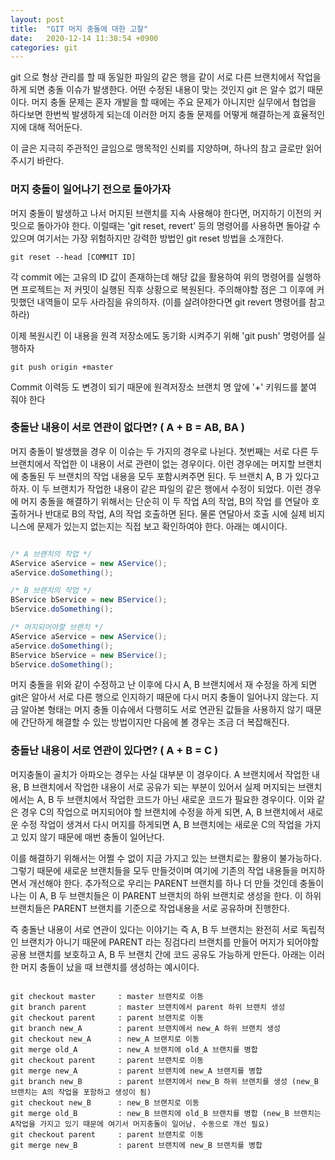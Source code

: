```yaml
---
layout: post
title:  "GIT 머지 충돌에 대한 고찰"
date:   2020-12-14 11:38:54 +0900
categories: git
---
```


git 으로 형상 관리를 할 때 동일한 파일의 같은 행을 같이 서로 다른 브랜치에서 작업을 하게 되면 충돌 이슈가 발생한다. 어떤 수정된 내용이 맞는 것인지 git 은 알수 없기 때문이다. 머지 충돌 문제는 혼자 개발을 할 때에는 주요 문제가 아니지만 실무에서 협업을 하다보면 한번씩 발생하게 되는데 이러한 머지 충돌 문제를 어떻게 해결하는게 효율적인지에 대해 적어둔다.

이 글은 지극히 주관적인 글임으로 맹목적인 신뢰를 지양하며, 하나의 참고 글로만 읽어주시기 바란다.

### 머지 충돌이 일어나기 전으로 돌아가자

머지 충돌이 발생하고 나서 머지된 브랜치를 지속 사용해야 한다면, 머지하기 이전의 커밋으로 돌아가야 한다. 이럴때는 'git reset, revert' 등의 명령어를 사용하면 돌아갈 수 있으며 여기서는 가장 위험하지만 강력한 방법인 git reset 방법을 소개한다.

```
git reset --head [COMMIT ID]
```

각 commit 에는 고유의 ID 값이 존재하는데 해당 값을 활용하여 위의 명령어를 실행하면 프로젝트는 저 커밋이 실행된 직후 상황으로 복원된다. 주의해야할 점은 그 이후에 커밋했던 내역들이 모두 사라짐을 유의하자. (이를 살려야한다면 git revert 명령어를 참고하라)

이제 복원시킨 이 내용을 원격 저장소에도 동기화 시켜주기 위해 'git push' 명령어를 실행하자

```
git push origin +master
```

Commit 이력등 도 변경이 되기 때문에 원격저장소 브랜치 명 앞에 '+' 키워드를 붙여 줘야 한다

### 충돌난 내용이 서로 연관이 없다면? ( A + B = AB, BA )

머지 충돌이 발생했을 경우 이 이슈는 두 가지의 경우로 나뉜다. 첫번째는 서로 다른 두 브랜치에서 작업한 이 내용이 서로 관련이 없는 경우이다. 이런 경우에는 머지할 브랜치에 충돌된 두 브랜치의 작업 내용을 모두 포함시켜주면 된다. 두 브랜치 A, B 가 있다고 하자. 이 두 브랜치가 작업한 내용이 같은 파일의 같은 행에서 수정이 되었다. 이런 경우에 머지 충돌을 해결하기 위해서는 단순히 이 두 작업 A의 작업, B의 작업 를 연달아 호출하거나 반대로 B의 작업, A의 작업 호출하면 된다. 물론 연달아서 호출 시에 실제 비지니스에 문제가 있는지 없는지는 직접 보고 확인하여야 한다. 아래는 예시이다.

```java

/* A 브랜치의 작업 */
AService aService = new AService();
aService.doSomething();

/* B 브랜치의 작업 */
BService bService = new BService();
bService.doSomething();

/* 머지되어야할 브랜치 */
AService aService = new AService();
aService.doSomething();
BService bService = new BService();
bService.doSomething();

```

머지 충돌을 위와 같이 수정하고 난 이후에 다시 A, B 브랜치에서 재 수정을 하게 되면 git은 알아서 서로 다른 행으로 인지하기 때문에 다시 머지 충돌이 일어나지 않는다. 지금 알아본 형태는 머지 충돌 이슈에서 다행히도 서로 연관된 값들을 사용하지 않기 때문에 간단하게 해결할 수 있는 방법이지만 다음에 볼 경우는 조금 더 복잡해진다.

### 충돌난 내용이 서로 연관이 있다면? ( A + B = C )

머지충돌이 골치가 아파오는 경우는 사실 대부분 이 경우이다. A 브랜치에서 작업한 내용, B 브랜치에서 작업한 내용이 서로 공유가 되는 부분이 있어서 실제 머지되는 브랜치에서는 A, B 두 브랜치에서 작업한 코드가 아닌 새로운 코드가 필요한 경우이다. 이와 같은 경우 C의 작업으로 머지되어야 할 브랜치에 수정을 하게 되면, A, B 브랜치에서 새로운 수정 작업이 생겨서 다시 머지를 하게되면 A, B 브랜치에는 새로운 C의 작업을 가지고 있지 않기 때문에 매번 충돌이 일어난다.

이를 해결하기 위해서는 어쩔 수 없이 지금 가지고 있는 브랜치로는 활용이 불가능하다. 그렇기 때문에 새로운 브랜치들을 모두 만들것이며 여기에 기존의 작업 내용들을 머지하면서 개선해야 한다.
추가적으로 우리는 PARENT 브랜치를 하나 더 만들 것인데 충돌이 나는 이 A, B 두 브랜치들은 이 PARENT 브랜치의 하위 브랜치로 생성을 한다. 이 하위 브랜치들은 PARENT 브랜치를 기준으로 작업내용을 서로 공유하며 진행한다. 

즉 충돌난 내용이 서로 연관이 있다는 이야기는 즉 A, B 두 브랜치는 완전히 서로 독립적인 브랜치가 아니기 때문에 PARENT 라는 징검다리 브랜치를 만들어 머지가 되어야할 공용 브랜치를 보호하고 A, B 두 브랜치 간에 코드 공유도 가능하게 만든다. 아래는 이러한 머지 충돌이 났을 때 브랜치를 생성하는 예시이다.

```

git checkout master     : master 브랜치로 이동
git branch parent       : master 브랜치에서 parent 하위 브랜치 생성
git checkout parent     : parent 브랜치로 이동
git branch new_A        : parent 브랜치에서 new_A 하위 브랜치 생성
git checkout new_A      : new_A 브랜치로 이동
git merge old_A         : new_A 브랜치에 old_A 브랜치를 병합
git checkout parent     : parent 브랜치로 이동
git merge new_A         : parent 브랜치에 new_A 브랜치를 병합
git branch new_B        : parent 브랜치에서 new_B 하위 브랜치를 생성 (new_B 브랜치는 A의 작업을 포함하고 생성이 됨)
git checkout new_B      : new_B 브랜치로 이동
git merge old_B         : new_B 브랜치에 old_B 브랜치를 병합 (new_B 브랜치는 A작업을 가지고 있기 때문에 여기서 머지충돌이 일어남. 수동으로 개선 필요)
git checkout parent     : parent 브랜치로 이동
git merge new_B         : parent 브랜치에 new_B 브랜치를 병합

```